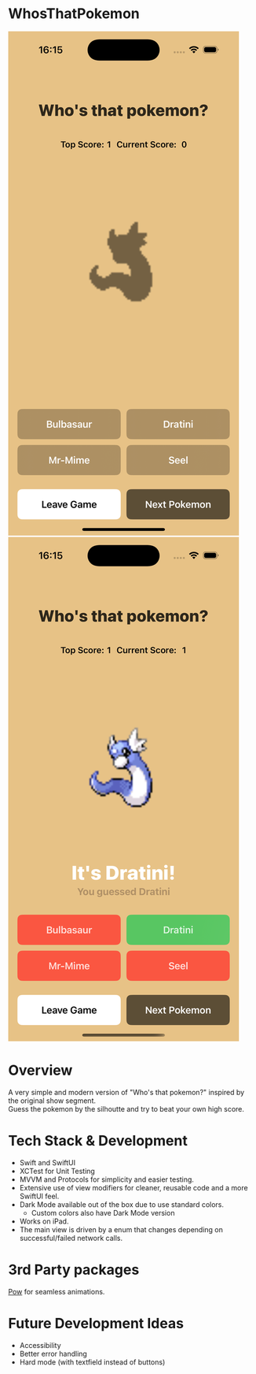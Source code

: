 # WhosThatPokemon
![WTPPreview1](PokemonHidden.png) 
![WTPPreview2](PokemonRevealed.png)

# Overview
A very simple and modern version of "Who's that pokemon?" inspired by the original show segment.\
Guess the pokemon by the silhoutte and try to beat your own high score.

# Tech Stack & Development
- Swift and SwiftUI 
- XCTest for Unit Testing
- MVVM and Protocols for simplicity and easier testing.
- Extensive use of view modifiers for cleaner, reusable code and a more SwiftUI feel.
- Dark Mode available out of the box due to use standard colors.
  - Custom colors also have Dark Mode version
- Works on iPad.
- The main view is driven by a enum that changes depending on successful/failed network calls.

# 3rd Party packages
[Pow](https://github.com/EmergeTools/Pow) for seamless animations.

# Future Development Ideas
- Accessibility
- Better error handling
- Hard mode (with textfield instead of buttons)



